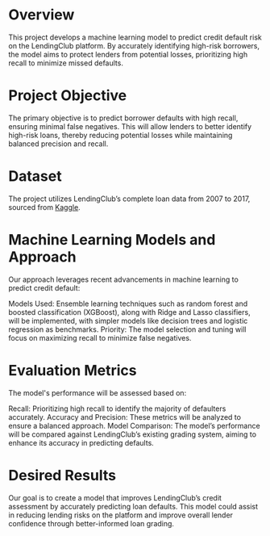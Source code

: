 # Overview

This project develops a machine learning model to predict credit default risk on the LendingClub platform. By accurately identifying high-risk borrowers, the model aims to protect lenders from potential losses, prioritizing high recall to minimize missed defaults.

# Project Objective

The primary objective is to predict borrower defaults with high recall, ensuring minimal false negatives. This will allow lenders to better identify high-risk loans, thereby reducing potential losses while maintaining balanced precision and recall.

# Dataset

The project utilizes LendingClub’s complete loan data from 2007 to 2017, sourced from [Kaggle](https://www.kaggle.com/datasets/husainsb/lendingclub-issued-loans/data).


# Machine Learning Models and Approach

Our approach leverages recent advancements in machine learning to predict credit default:

Models Used: Ensemble learning techniques such as random forest and boosted classification (XGBoost), along with Ridge and Lasso classifiers, will be implemented, with simpler models like decision trees and logistic regression as benchmarks.
Priority: The model selection and tuning will focus on maximizing recall to minimize false negatives.

# Evaluation Metrics

The model's performance will be assessed based on:

Recall: Prioritizing high recall to identify the majority of defaulters accurately.
Accuracy and Precision: These metrics will be analyzed to ensure a balanced approach.
Model Comparison: The model’s performance will be compared against LendingClub’s existing grading system, aiming to enhance its accuracy in predicting defaults.


# Desired Results 
Our goal is to create a model that improves LendingClub’s credit assessment by accurately predicting loan defaults. This model could assist in reducing lending risks on the platform and improve overall lender confidence through better-informed loan grading.

















